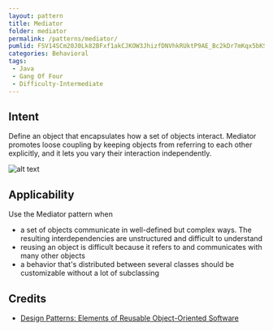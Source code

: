 ```yaml
---
layout: pattern
title: Mediator
folder: mediator
permalink: /patterns/mediator/
pumlid: FSV14SCm20J0Lk82BFxf1akCJKOW3JhizfDNVhkRUktP9AE_Bc2kDr7mKqx5bKSkYJeSuYXr66dFXy517xvvRxBqz7qo8E6BZDSFPDAKCO84zP-IOMMczIy0
categories: Behavioral
tags:
 - Java
 - Gang Of Four
 - Difficulty-Intermediate
---
```


## Intent
Define an object that encapsulates how a set of objects interact.
Mediator promotes loose coupling by keeping objects from referring to each
other explicitly, and it lets you vary their interaction independently.

![alt text](./etc/mediator_1.png "Mediator")

## Applicability
Use the Mediator pattern when

* a set of objects communicate in well-defined but complex ways. The resulting interdependencies are unstructured and difficult to understand
* reusing an object is difficult because it refers to and communicates with many other objects
* a behavior that's distributed between several classes should be customizable without a lot of subclassing

## Credits

* [Design Patterns: Elements of Reusable Object-Oriented Software](http://www.amazon.com/Design-Patterns-Elements-Reusable-Object-Oriented/dp/0201633612)	
